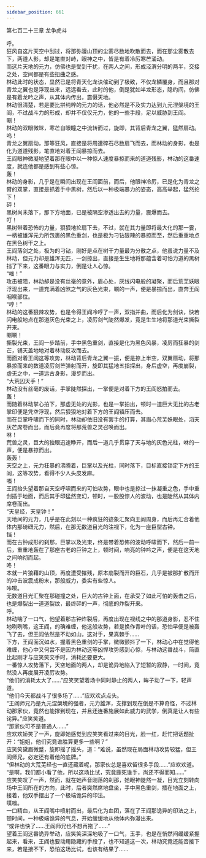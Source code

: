 ```yaml
---
sidebar_position: 661
---
```

 第七百二十三章 龙争虎斗


呼。  
狂风自这片天空中刮过，将那弥漫山顶的尘雾尽数地吹散而去，而在那尘雾散去下，两道人影，却是笔直对峙，眼神之中，皆是有着冷厉寒芒涌动。  
而这片天地的元力，仿佛也是受到干扰，在两人之间，形成泾渭分明的两半，交接之处，空间都是有些扭曲之感。  
林动此时的状态，显然已是将青天化龙诀催动到了极致，不仅龙鳞覆身，而且那对青龙之翼也是浮现出来，远远看去，此时的他，倒是犹如半龙形态，隐约间，仿佛是有着龙吟之声，从其体内传出，震慑天地。  
林动很清楚，若是要比拼纯粹的元力的话，他必然是不及实力达到九元涅槃境的王阎，不过战斗力的形成，却并不仅仅元力，他的一些手段，足以威胁到王阎。  
唰！  
林动的双眼微眯，寒芒自眼瞳之中流转而过，旋即，其背后青龙之翼，猛然扇动。  
呜！  
青龙之翼扇动，那等狂风，直接是将周遭碎石尽数扇飞而去，而林动的身影，也是化为道道残影，笔直地对着王阎暴掠而去。  
王阎眼神微凝地望着那在眼中以一种惊人速度暴掠而来的道道残影，林动的这番速度，就连他都是感到有些心惊。  
轰！  
林动的身影，几乎是在瞬间出现在王阎面前，而后，他眼神冷厉，已是化为青龙之臂的双掌，直接是抓着手中黑树，然后以一种极端暴力的姿态，高高举起，猛然抡下！  
砰！  
黑树尚未落下，那下方地面，已是被隔空渗透出去的力量，震爆而去。  
叮！  
黑树带着恐怖的力量，狠狠地抡扇下去，不过，就在其力量即将最大化的那一霎，一柄被雄浑元力所包裹的黑色重剑，也是极为刁钻狠辣的暴掠而至，然后重重地点在黑色树干之上。  
王阎落剑之处，极为的刁钻，刚好是点在树干力量最为分散之点，他虽说力量不及林动，但元力却是雄浑无匹，一剑掠出，直接是生生地将那蕴含着可怕力道的黑树挡了下来，这番眼力与实力，倒是让人心惊。  
“嗤！”  
攻击被阻，林动却是没有丝毫的意外，眉心处，灰线闪电般的凝聚，而后荒芜妖眼浮现出来，一道充满着凶煞之气的灰色光束，唰的一声，便是暴掠而出，直奔王阎咽喉部位。  
“哼！”  
林动的这番狠辣攻势，也是令得王阎冷哼了一声，双指并曲，而后化为剑诀，快若闪电般地点在那道灰色光束之上，凌厉剑气陡然爆发，竟是生生地将那道光束撕裂开来。  
唰唰！  
撕裂光束，王阎一步踏前，手中黑色重剑，直接是化为黑色风暴，凌厉而狂暴的剑芒，铺天盖地地对着林动反攻而去。  
而面对着王阎这等攻势，林动背后青龙之翼一振，便是掠上半空，双翼扇动，将那暴掠而来的数道凌厉剑芒弹射而开，旋即其猛地五指探出，身后虚空，再度崩裂，虚无之中，一道远古身影，漫步而出。  
“大荒囚天手！”  
林动没有丝毫的废话，手掌陡然探出，一掌便是对着下方的王阎怒拍而去。  
轰！  
而随着林动掌心拍下，那虚无处的光影，也是一掌拍出，顿时一道巨大无比的古老掌印便是凭空浮现，然后狠狠地对着下方的王阎镇压而去。  
而在巨掌呼啸而下的同时，林动却依旧没有罢手的打算，其眉心荒芜妖眼处，滔天灰芒席卷而出，而后竟再度将那荒兽之灵召唤而出。  
咻！  
荒兽之灵，巨大的独眼迅速睁开，而后一道几乎贯穿了天与地的灰色光柱，咻的一声，便是暴掠而出。  
轰轰！  
天空之上，元力狂暴的沸腾着，巨掌以及光柱，同时落下，目标直接锁定下方的王阎，这等攻势，看得不少人头皮发麻。  
嗤！  
王阎抬头望着那自天空呼啸而来的可怕攻势，眼中也是掠过一抹凝重之色，手中重剑插于地面，而后其手印猛然变幻，顿时，一股股惊人的波动，也是陡然从其体内席卷而出。  
“天皇经，天皇钟！”  
天地间的元力，几乎是在此刻以一种疯狂的迹象汇聚向王阎周身，而后再汇合着他体内那磅礴元力，然后，在那无数道目光的注视下，化为一座巨型古钟。  
铛！  
而在古钟成形的刹那，巨掌以及光束，终是带着恐怖的波动呼啸而下，然后一前一后，重重地轰在了那座古老的巨钟之上，顿时间，响亮的钟吟之声，便是在这天地之间响彻而起。  
咚！  
本就一片狼藉的山顶，再度遭受摧残，原本崩裂而开的巨石，几乎是被那扩散而开的冲击波震成粉末，那般威力，委实有些惊人。  
咔嚓。  
无数道目光汇聚在那碰撞之处，巨大的古钟上面，在承受了如此可怕的轰击之后，也是爆裂出一道道裂纹，最终砰的一声，彻底的炸裂开来。  
呼。  
林动喘了一口气，他望着那古钟炸裂后，再度出现在视线之中的那道身影，忍不住地咧咧嘴，这王阎，的确难缠，他这般攻势，若是换作青叶的话，恐怕早便是被轰飞了去，但王阎依然是不动如山，这对手，果真棘手……  
下方，王阎面沉如水，握着黑色重剑的手掌，微微颤抖了一下，林动心中在觉得他难缠，他心中又何尝不是因为林动这等凶悍攻势感到心惊，与林动这番战斗，简直比起刚才与应笑笑交手时，消耗还要更大。  
一番惊人攻势落下，天空地面的两人，却是诡异地陷入了短暂的寂静，一时间，竟然没人再度展开凌厉攻势。  
“他们的消耗太大了……”应笑笑望着场中同时静止的两人，眸子动了一下，轻声道。  
“他们今天都战斗了很多场了……”应欢欢点点头。  
“王阎师兄乃是九元涅槃境的强者，元力雄浑，支撑到现在倒是不算奇怪，不过林动那家伙，竟然也能撑到现在，并且还连番施展如此威力的武学，倒真是让人有些诧异。”应笑笑道。  
“那家伙可不是普通人……”  
应欢欢娇笑了一声，旋即她感觉到应笑笑看过来的目光，脸一红，赶忙把话题扯开：“姐姐，他们究竟谁胜算更多一些啊？”  
应笑笑黛眉微蹙，旋即摇了摇头，道：“难说，虽然现在局面林动攻势较猛，但王阎师兄，必定还有着他的底牌。”  
“但林动的大荒芜经也一直还藏着呢，那家伙总是喜欢留很多手段……”应欢欢道。  
“是啊，我们都小看了他，所以这场比试，究竟鹿死谁手，尚还不得而知……”  
应笑笑叹了一声，然而，就在她声音刚落的刹那，她眼神陡然一凝，目光立刻转向场中王阎所在的方向，此时，后者突然席地盘坐，手中黑色重剑，插在地面之上，接着，他双手摆出了一个极端诡异的印法。  
噗嗤。  
一口精血，从王阎嘴中喷射而出，最后化为血团，落在了王阎那诡异的印法之上，顿时间，一种极端诡异的气息，开始缓缓地从他体内弥漫出来。  
“或许也快了……王阎师兄也不想再拖了……”  
望着王阎这番诡异举动，应笑笑深深地吸了一口气，玉手，也是在悄然间缓缓紧握起来，看来，王阎也要动用隐藏的手段了，也不知道这一次，林动究竟还能否接下来，若是接不下，恐怕这场比试，也该有结果了……  
  
  
